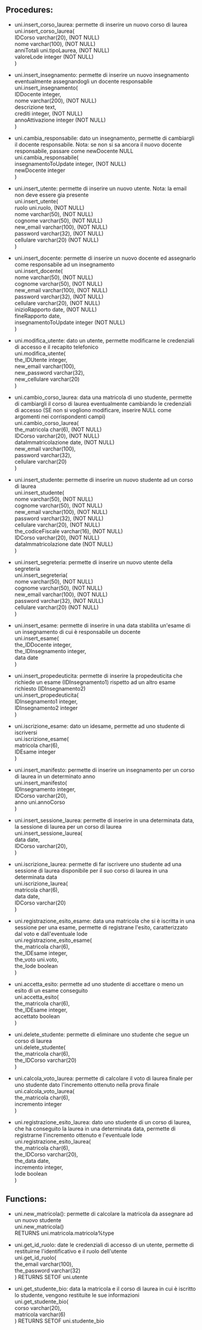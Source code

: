 ## Procedures:
- uni.insert_corso_laurea: permette di inserire un nuovo corso di laurea  
uni.insert_corso_laurea(  
    IDCorso varchar(20), (NOT NULL)  
    nome varchar(100), (NOT NULL)  
    anniTotali uni.tipoLaurea, (NOT NULL)  
    valoreLode integer (NOT NULL)  
)

- uni.insert_insegnamento: permette di inserire un nuovo insegnamento eventualmente assegnandogli un docente responsabile  
uni.insert_insegnamento(  
    IDDocente integer,   
    nome varchar(200), (NOT NULL)  
    descrizione text,   
    crediti integer, (NOT NULL)  
    annoAttivazione integer (NOT NULL)  
)

- uni.cambia_responsabile: dato un insegnamento, permette di cambiargli il docente responsabile. Nota: se non si sa ancora il nuovo docente responsabile, passare come newDocente NULL   
uni.cambia_responsabile(  
    insegnamentoToUpdate integer, (NOT NULL)  
    newDocente integer   
)

- uni.insert_utente: permette di inserire un nuovo utente. Nota: la email non deve essere gia presente  
uni.insert_utente(  
    ruolo uni.ruolo, (NOT NULL)  
    nome varchar(50), (NOT NULL)  
    cognome varchar(50), (NOT NULL)  
    new_email varchar(100), (NOT NULL)  
    password varchar(32), (NOT NULL)  
    cellulare varchar(20) (NOT NULL)  
)  

- uni.insert_docente: permette di inserire un nuovo docente ed assegnarlo come responsabile ad un insegnamento  
uni.insert_docente(  
    nome varchar(50), (NOT NULL)  
    cognome varchar(50), (NOT NULL)  
    new_email varchar(100), (NOT NULL)  
    password varchar(32), (NOT NULL)  
    cellulare varchar(20), (NOT NULL)  
    inizioRapporto date, (NOT NULL)  
    fineRapporto date,  
    insegnamentoToUpdate integer (NOT NULL)  
) 

- uni.modifica_utente: dato un utente, permette modificarne le credenziali di accesso e il recapito telefonico  
uni.modifica_utente(  
    the_IDUtente integer,   
    new_email varchar(100),   
    new_password varchar(32),   
    new_cellulare varchar(20)  
)

- uni.cambio_corso_laurea: data una matricola di uno studente, permette di cambiargli il corso di laurea eventualmente cambiando le credenziali di accesso (SE non si vogliono modificare, inserire NULL come argomenti nei corrispondenti campi)  
uni.cambio_corso_laurea(  
    the_matricola char(6), (NOT NULL)  
    IDCorso varchar(20), (NOT NULL)  
    dataImmatricolazione date, (NOT NULL)  
    new_email varchar(100),   
    password varchar(32),   
    cellulare varchar(20)  
)

- uni.insert_studente: permette di inserire un nuovo studente ad un corso di laurea  
uni.insert_studente(  
    nome varchar(50), (NOT NULL)  
    cognome varchar(50), (NOT NULL)  
    new_email varchar(100), (NOT NULL)  
    password varchar(32), (NOT NULL)  
    cellulare varchar(20), (NOT NULL)  
    the_codiceFiscale varchar(16), (NOT NULL)  
    IDCorso varchar(20), (NOT NULL)  
    dataImmatricolazione date (NOT NULL)  
) 

- uni.insert_segreteria: permette di inserire un nuovo utente della segreteria  
uni.insert_segreteria(  
    nome varchar(50), (NOT NULL)  
    cognome varchar(50), (NOT NULL)  
    new_email varchar(100), (NOT NULL)  
    password varchar(32), (NOT NULL)  
    cellulare varchar(20) (NOT NULL)  
) 

- uni.insert_esame: permette di inserire in una data stabilita un'esame di un insegnamento di cui è responsabile un docente  
uni.insert_esame(  
    the_IDDocente integer,   
    the_IDInsegnamento integer,   
    data date  
)

- uni.insert_propedeuticita: permette di inserire la propedeuticita che richiede un esame (IDInsegnamento1) rispetto ad un altro esame richiesto (IDInsegnamento2)  
uni.insert_propedeuticita(  
    IDInsegnamento1 integer,   
    IDInsegnamento2 integer  
)

- uni.iscrizione_esame: dato un idesame, permette ad uno studente di iscriversi  
uni.iscrizione_esame(  
    matricola char(6),   
    IDEsame integer  
)

- uni.insert_manifesto: permette di inserire un insegnamento per un corso di laurea in un determinato anno   
uni.insert_manifesto(  
    IDInsegnamento integer,   
    IDCorso varchar(20),   
    anno uni.annoCorso  
)

- uni.insert_sessione_laurea: permette di inserire in una determinata data, la sessione di laurea per un corso di laurea  
uni.insert_sessione_laurea(  
    data date,   
    IDCorso varchar(20),   
)

- uni.iscrizione_laurea: permette di far iscrivere uno studente ad una sessione di laurea disponibile per il suo corso di laurea in una determinata data  
uni.iscrizione_laurea(  
    matricola char(6),   
    data date,   
    IDCorso varchar(20)  
)

- uni.registrazione_esito_esame: data una matricola che si è iscritta in una sessione per una esame, permette di registrane l'esito, caratterizzato dal voto e dall'eventuale lode  
uni.registrazione_esito_esame(  
    the_matricola char(6),   
    the_IDEsame integer,   
    the_voto uni.voto,   
    the_lode boolean  
)

- uni.accetta_esito: permette ad uno studente di accettare o meno un esito di un esame conseguito  
uni.accetta_esito(  
    the_matricola char(6),   
    the_IDEsame integer,   
    accettato boolean  
)

- uni.delete_studente: permette di eliminare uno studente che segue un corso di laurea  
uni.delete_studente(  
    the_matricola char(6),   
    the_IDCorso varchar(20)  
)

- uni.calcola_voto_laurea: permette di calcolare il voto di laurea finale per uno studente dato l'incremento ottenuto nella prova finale  
uni.calcola_voto_laurea(  
    the_matricola char(6),   
    incremento integer  
)

- uni.registrazione_esito_laurea: dato uno studente di un corso di laurea, che ha conseguito la laurea in una determinata data, permette di registrarne l'incremento ottenuto e l'eventuale lode    
uni.registrazione_esito_laurea(  
    the_matricola char(6),   
    the_IDCorso varchar(20),   
    the_data date,   
    incremento integer,   
    lode boolean  
)

## Functions:
- uni.new_matricola(): permette di calcolare la matricola da assegnare ad un nuovo studente   
uni.new_matricola()   
    RETURNS uni.matricola.matricola%type  

- uni.get_id_ruolo: date le credenziali di accesso di un utente, permette di restituirne l'identificativo e il ruolo dell'utente   
uni.get_id_ruolo(  
    the_email varchar(100),   
    the_password varchar(32)  
)   RETURNS SETOF uni.utente  

- uni.get_studente_bio: data la matricola e il corso di laurea in cui è iscritto lo studente, vengono restituite le sue informazioni   
uni.get_studente_bio(  
    corso varchar(20),   
    matricola varchar(6)  
)   RETURNS SETOF uni.studente_bio  
